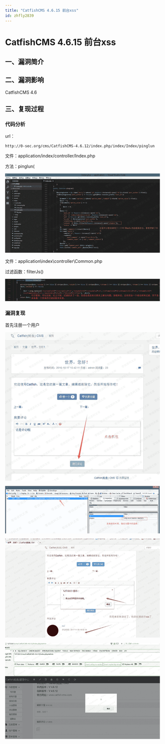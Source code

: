 ```yaml
---
title: "CatfishCMS 4.6.15 前台xss"
id: zhfly2839
---
```


# CatfishCMS 4.6.15 前台xss

## 一、漏洞简介

## 二、漏洞影响

CatfishCMS 4.6

## 三、复现过程

### 代码分析

url：

```
http://0-sec.org/cms/CatfishCMS-4.6.12/index.php/index/Index/pinglun 
```

文件：application/index/controller/Index.php

方法：pinglun(

![image](../img/abafa410c23139b9f2a98a35f3b7d2d4.png)

文件：application\index\controller\Common.php

过滤函数：filterJs()

![image](../img/17f6657cc10cda561045f44b41730df6.png)

### 漏洞复现

首先注册一个用户

![image](../img/b5f387a13cd3fd1dcf5ff34c645646ee.png)

![image](../img/2b20abb285e4ae076f2d51ae2927b91e.png)

![image](../img/17005d76e29aee8679f8f346419e5b3e.png)

![image](../img/5448fb3408263a4f87aeb317e96c73e9.png)